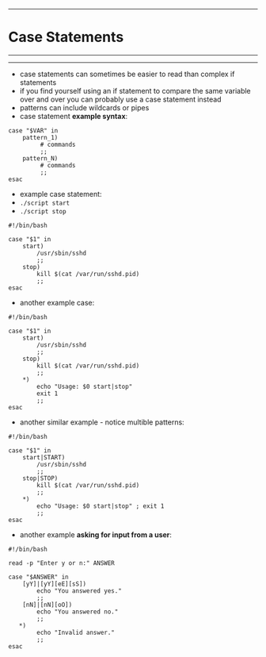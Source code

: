 ***
# Case Statements
***
***
* case statements can sometimes be easier to read than complex if statements 
* if you find yourself using an if statement to compare the same variable over and over you can probably use a case statement instead
* patterns can include wildcards or pipes
* case statement **example syntax**:
```
case "$VAR" in 
    pattern_1)
         # commands
         ;;
    pattern_N)
         # commands
         ;;
esac
```
* example case statement:
* ```./script start```
* ```./script stop```
```
#!/bin/bash

case "$1" in
    start)
        /usr/sbin/sshd
        ;;
    stop)
        kill $(cat /var/run/sshd.pid)
        ;;
esac
```
* another example case:
```
#!/bin/bash

case "$1" in
    start)
        /usr/sbin/sshd
        ;;
    stop)
        kill $(cat /var/run/sshd.pid)
        ;;
    *)
        echo "Usage: $0 start|stop" 
        exit 1
        ;;
esac
```
* another similar example - notice multible patterns:
```
#!/bin/bash

case "$1" in
    start|START)
        /usr/sbin/sshd
        ;;
    stop|STOP)
        kill $(cat /var/run/sshd.pid)
        ;;
    *)
        echo "Usage: $0 start|stop" ; exit 1
        ;;
esac
```
* another example **asking for input from a user**:
```
#!/bin/bash

read -p "Enter y or n:" ANSWER

case "$ANSWER" in
    [yY]|[yY][eE][sS])
        echo "You answered yes."
        ;;
    [nN]|[nN][oO])
        echo "You answered no."
        ;;
   *)
        echo "Invalid answer."
        ;;
esac
```
